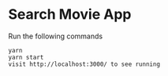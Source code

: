 # Search Movie App

Run the following commands

```
yarn
yarn start
visit http://localhost:3000/ to see running
```